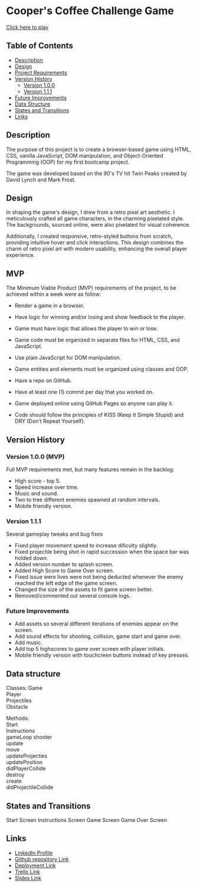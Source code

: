 # Cooper's Coffee Challenge Game

[Click here to play](https://toroloffredo.github.io/Cooper-coffee-challenge/)

## Table of Contents

- [Description](#description)
- [Design](#design)
- [Project Requirements](#mvp)
- [Version History](#version-history)
  - [Version 1.0.0](#version-100-mvp)
  - [Version 1.1.1](#version-111)
- [Future Improvements](#future-improvements)
- [Data Structure](#data-structure)
- [States and Transitions](#states-and-transitions)
- [Links](#links)

## Description

The purpose of this project is to create a browser-based game using HTML, CSS, vanilla JavaScript, DOM manipulation, and Object-Oriented Programming (OOP) for my first bootcamp project.

The game was developed based on the 90's TV hit Twin Peaks created by David Lynch and Mark Frost.

## Design  

In shaping the game's design, I drew from a retro pixel art aesthetic. I meticulously crafted all game characters, in the charming pixelated style. The backgrounds, sourced online, were also pixelated for visual coherence.  

Additionally, I created responsive, retro-styled buttons from scratch, providing intuitive hover and click interactions. This design combines the charm of retro pixel art with modern usability, enhancing the overall player experience.

## MVP

The Minimum Viable Product (MVP) requirements of the project, to be achieved within a week were as follow:

- Render a game in a browser.

- Have logic for winning and/or losing and show feedback to the player.

- Game must have logic that allows the player to win or lose.

- Game code must be organized in separate files for HTML, CSS, and JavaScript.

- Use plain JavaScript for DOM manipulation.

- Game entities and elements must be organized using classes and OOP.

- Have a repo on GitHub.

- Have at least one (1) commit per day that you worked on.

- Game deployed online using GitHub Pages so anyone can play it.

- Code should follow the principles of KISS (Keep It Simple Stupid) and DRY (Don’t Repeat Yourself).

## Version History

### Version 1.0.0 (MVP)

Full MVP requirements met, but many features remain in the backlog:

- High score - top 5.
- Speed increase over time.
- Music and sound.
- Two to tree different enemies spawned at random intervals.
- Mobile friendly version.

### Version 1.1.1

Several gameplay tweaks and bug fixes

- Fixed player movement speed to increase dificulty slightly.
- Fixed projectile being shot in rapid succession when the space bar was holded down.
- Added version number to splash screen.
- Added High Score to Game Over screen.
- Fixed issue were lives were not being deducted whenever the enemy reached the left edge of the game screen.
- Changed the size of the assets to fit game screen better.
- Removed/commented out several console logs.

### Future Improvements

- Add assets so several different iterations of enemies appear on the screen.
- Add sound effects for shooting, collision, game start and game over.
- Add music.
- Add top 5 highscores to game over screen with player initials.
- Mobile friendly version with touchcreen buttons instead of key presses.

## Data structure

Classes:
Game  
Player  
Projectiles  
Obstacle

Methods:  
Start  
Instructions  
gameLoop
shooter  
update  
move  
updateProjecties  
updatePosition  
didPlayerCollide  
destroy  
create  
didProjectileCollide

## States and Transitions

Start Screen
Instructions Screen
Game Screen
Game Over Screen

## Links

- [LinkedIn Profile](https://linkedin.com/in/jaime-toro-loffredo)
- [Github repository Link](https://github.com/toroloffredo/Cooper-coffee-challenge)
- [Deployment Link](https://toroloffredo.github.io/Cooper-coffee-challenge/)
- [Trello Link](https://trello.com/invite/b/Er37E60R/ATTI19e5c6130d8da426d8cc89b2a46a43e435169A66/ccc-board)
- [Slides Link](https://docs.google.com/presentation/d/1fD7KHiSTRlcmvFnGGGiVWKYrFFJM3DlRQ2RYGgaknLA/edit?usp=sharing)
